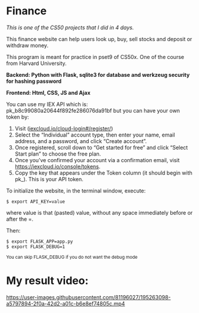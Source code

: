 # Finance
*This is one of the CS50 projects that I did in 4 days.*  

This finance website can help users look up, buy, sell stocks and deposit or withdraw money.

This program is meant for practice in pset9 of CS50x. One of the course from Harvard University.

**Backend: Python with Flask, sqlite3 for database and werkzeug security for hashing password**

**Frontend: Html, CSS, JS and Ajax**

You can use my IEX API which is: pk_b8c99080a20644f892fe286076da91bf but you can have your own token by:

1. Visit ([iexcloud.io/cloud-login#/register/](https://iexcloud.io/cloud-login#/register/))
2. Select the “Individual” account type, then enter your name, email address, and a password, and click “Create account”.
3. Once registered, scroll down to “Get started for free” and click “Select Start plan” to choose the free plan.
4. Once you’ve confirmed your account via a confirmation email, visit https://iexcloud.io/console/tokens.
5. Copy the key that appears under the Token column (it should begin with pk_). This is your API token.

To initialize the website, in the terminal window, execute:
```
$ export API_KEY=value
```
where value is that (pasted) value, without any space immediately before or after the =. 

Then:
```
$ export FLASK_APP=app.py
$ export FLASK_DEBUG=1 
```
<sub>You can skip FLASK_DEBUG if you do not want the debug mode</sub>

# My result video:


https://user-images.githubusercontent.com/81196027/195263098-a5797894-2f0a-42d2-a01c-b6e8ef74805c.mp4

